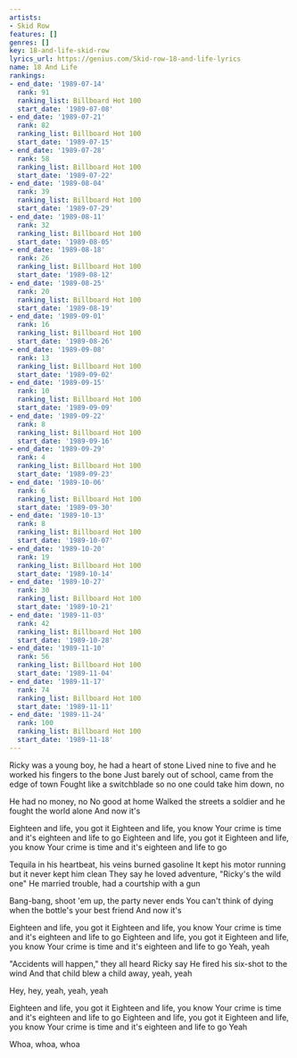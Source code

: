 ```yaml
---
artists:
- Skid Row
features: []
genres: []
key: 18-and-life-skid-row
lyrics_url: https://genius.com/Skid-row-18-and-life-lyrics
name: 18 And Life
rankings:
- end_date: '1989-07-14'
  rank: 91
  ranking_list: Billboard Hot 100
  start_date: '1989-07-08'
- end_date: '1989-07-21'
  rank: 82
  ranking_list: Billboard Hot 100
  start_date: '1989-07-15'
- end_date: '1989-07-28'
  rank: 58
  ranking_list: Billboard Hot 100
  start_date: '1989-07-22'
- end_date: '1989-08-04'
  rank: 39
  ranking_list: Billboard Hot 100
  start_date: '1989-07-29'
- end_date: '1989-08-11'
  rank: 32
  ranking_list: Billboard Hot 100
  start_date: '1989-08-05'
- end_date: '1989-08-18'
  rank: 26
  ranking_list: Billboard Hot 100
  start_date: '1989-08-12'
- end_date: '1989-08-25'
  rank: 20
  ranking_list: Billboard Hot 100
  start_date: '1989-08-19'
- end_date: '1989-09-01'
  rank: 16
  ranking_list: Billboard Hot 100
  start_date: '1989-08-26'
- end_date: '1989-09-08'
  rank: 13
  ranking_list: Billboard Hot 100
  start_date: '1989-09-02'
- end_date: '1989-09-15'
  rank: 10
  ranking_list: Billboard Hot 100
  start_date: '1989-09-09'
- end_date: '1989-09-22'
  rank: 8
  ranking_list: Billboard Hot 100
  start_date: '1989-09-16'
- end_date: '1989-09-29'
  rank: 4
  ranking_list: Billboard Hot 100
  start_date: '1989-09-23'
- end_date: '1989-10-06'
  rank: 6
  ranking_list: Billboard Hot 100
  start_date: '1989-09-30'
- end_date: '1989-10-13'
  rank: 8
  ranking_list: Billboard Hot 100
  start_date: '1989-10-07'
- end_date: '1989-10-20'
  rank: 19
  ranking_list: Billboard Hot 100
  start_date: '1989-10-14'
- end_date: '1989-10-27'
  rank: 30
  ranking_list: Billboard Hot 100
  start_date: '1989-10-21'
- end_date: '1989-11-03'
  rank: 42
  ranking_list: Billboard Hot 100
  start_date: '1989-10-28'
- end_date: '1989-11-10'
  rank: 56
  ranking_list: Billboard Hot 100
  start_date: '1989-11-04'
- end_date: '1989-11-17'
  rank: 74
  ranking_list: Billboard Hot 100
  start_date: '1989-11-11'
- end_date: '1989-11-24'
  rank: 100
  ranking_list: Billboard Hot 100
  start_date: '1989-11-18'
---
```

Ricky was a young boy, he had a heart of stone
Lived nine to five and he worked his fingers to the bone
Just barely out of school, came from the edge of town
Fought like a switchblade so no one could take him down, no


He had no money, no
No good at home
Walked the streets a soldier and he fought the world alone
And now it's


Eighteen and life, you got it
Eighteen and life, you know
Your crime is time and it's eighteen and life to go
Eighteen and life, you got it
Eighteen and life, you know
Your crime is time and it's eighteen and life to go


Tequila in his heartbeat, his veins burned gasoline
It kept his motor running but it never kept him clean
They say he loved adventure, "Ricky's the wild one"
He married trouble, had a courtship with a gun


Bang-bang, shoot 'em up, the party never ends
You can't think of dying when the bottle's your best friend
And now it's


Eighteen and life, you got it
Eighteen and life, you know
Your crime is time and it's eighteen and life to go
Eighteen and life, you got it
Eighteen and life, you know
Your crime is time and it's eighteen and life to go
Yeah, yeah


"Accidents will happen," they all heard Ricky say
He fired his six-shot to the wind
And that child blew a child away, yeah, yeah

Hey, hey, yeah, yeah, yeah


Eighteen and life, you got it
Eighteen and life, you know
Your crime is time and it's eighteen and life to go
Eighteen and life, you got it
Eighteen and life, you know
Your crime is time and it's eighteen and life to go
Yeah


Whoa, whoa, whoa
